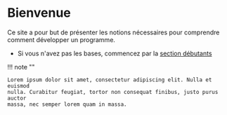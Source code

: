# Bienvenue

Ce site a pour but de présenter les notions nécessaires pour comprendre comment développer un programme.

- Si vous n'avez pas les bases, commencez par la [section débutants](/debutant)

!!! note ""

    Lorem ipsum dolor sit amet, consectetur adipiscing elit. Nulla et euismod
    nulla. Curabitur feugiat, tortor non consequat finibus, justo purus auctor
    massa, nec semper lorem quam in massa.
